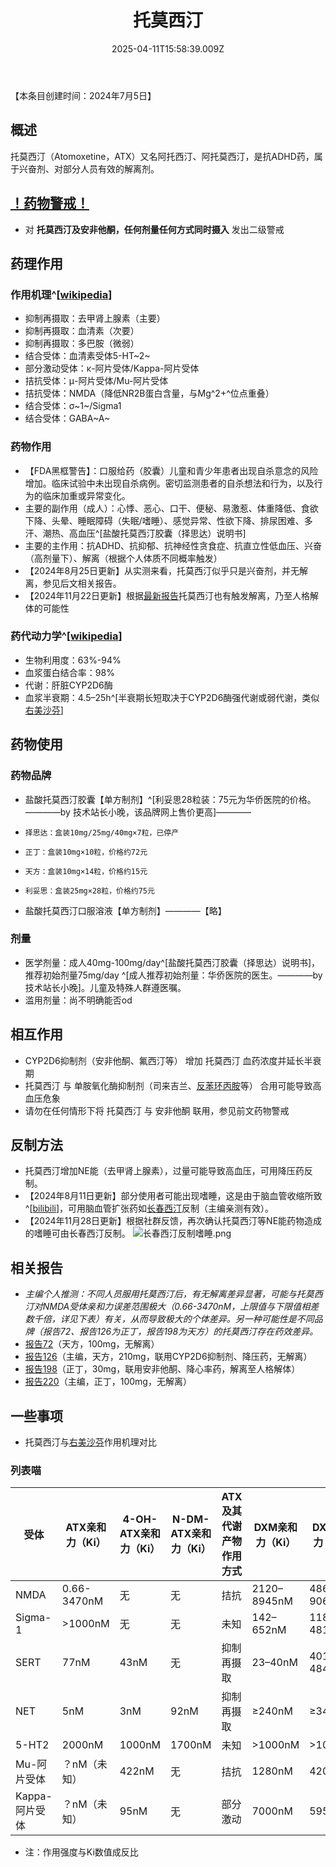 ﻿---
title: 托莫西汀
description: 
published: true
date: 2025-04-11T15:58:39.009Z
tags: 
editor: markdown
dateCreated: 2025-04-12T10:05:12.112Z
---

【本条目创建时间：2024年7月5日】
## 概述
托莫西汀（Atomoxetine，ATX）又名阿托西汀、阿托莫西汀，是抗ADHD药，属于兴奋剂、对部分人员有效的解离剂。
## [！药物警戒！](/drug/%E8%8D%AF%E7%89%A9%E8%AD%A6%E6%88%92/)
- 对 **托莫西汀及安非他酮，任何剂量任何方式同时摄入** 发出二级警戒
## 药理作用
### 作用机理^[[wikipedia](https://en.wikipedia.org/wiki/Atomoxetine#Pharmacodynamics)]
- 抑制再摄取：去甲肾上腺素（主要）
- 抑制再摄取：血清素（次要）
- 抑制再摄取：多巴胺（微弱）
- 结合受体：血清素受体5-HT~2~
- 部分激动受体：κ-阿片受体/Kappa-阿片受体
- 拮抗受体：μ-阿片受体/Mu-阿片受体
- 拮抗受体：NMDA（降低NR2B蛋白含量，与Mg^2+^位点重叠）
- 结合受体：σ~1~/Sigma1
- 结合受体：GABA~A~
### 药物作用
- 【FDA黑框警告】：口服给药（胶囊）儿童和青少年患者出现自杀意念的风险增加。临床试验中未出现自杀病例。密切监测患者的自杀想法和行为，以及行为的临床加重或异常变化。
- 主要的副作用（成人）：心悸、恶心、口干、便秘、易激惹、体重降低、食欲下降、头晕、睡眠障碍（失眠/嗜睡）、感觉异常、性欲下降、排尿困难、多汗、潮热、高血压^[盐酸托莫西汀胶囊（择思达）说明书]
- 主要的主作用：抗ADHD、抗抑郁、抗神经性贪食症、抗直立性低血压、兴奋（高剂量下）、解离（根据个人体质不同概率触发）
- 【2024年8月25日更新】从实测来看，托莫西汀似乎只是兴奋剂，并无解离，参见后文相关报告。
- 【2024年11月22日更新】根据[最新报告](/report/RP198)托莫西汀也有触发解离，乃至人格解体的可能性
### 药代动力学^[[wikipedia](https://en.wikipedia.org/wiki/Atomoxetine)]
- 生物利用度：63%-94%
- 血浆蛋白结合率：98%
- 代谢：肝脏CYP2D6酶
- 血浆半衰期：4.5–25h^[半衰期长短取决于CYP2D6酶强代谢或弱代谢，类似[右美沙芬](/drug/DXM/)]
## 药物使用
### 药物品牌
- 盐酸托莫西汀胶囊【单方制剂】^[利妥思28粒装：75元为华侨医院的价格。————by 技术站长小晚，该品牌网上售价更高]————
-     择思达：盒装10mg/25mg/40mg×7粒，已停产
-     正丁：盒装10mg×10粒，价格约72元
-     天方：盒装10mg×14粒，价格约15元
-     利妥思：盒装25mg×28粒，价格约75元
- 盐酸托莫西汀口服溶液【单方制剂】————【略】
### 剂量
- 医学剂量：成人40mg-100mg/day^[盐酸托莫西汀胶囊（择思达）说明书]，推荐初始剂量75mg/day ^[成人推荐初始剂量：华侨医院的医生。————by 技术站长小晚]。儿童及特殊人群遵医嘱。
- 滥用剂量：尚不明确能否od
## 相互作用
- CYP2D6抑制剂（安非他酮、氟西汀等） 增加 托莫西汀 血药浓度并延长半衰期
- 托莫西汀 与 单胺氧化酶抑制剂（司来吉兰、[反苯环丙胺](/drug/TCP)等） 合用可能导致高血压危象
- 请勿在任何情形下将 托莫西汀 与 安非他酮 联用，参见前文药物警戒
## 反制方法
- 托莫西汀增加NE能（去甲肾上腺素），过量可能导致高血压，可用降压药反制。
- 【2024年8月11日更新】部分使用者可能出现嗜睡，这是由于脑血管收缩所致^[[bilibili](https://www.bilibili.com/video/BV1vsYee8Egb/)]，可用脑血管扩张药如[长春西汀](/drug/长春西汀)反制（主编亲测有效）。
- 【2024年11月28日更新】根据社群反馈，再次确认托莫西汀等NE能药物造成的嗜睡可由长春西汀反制。
![长春西汀反制嗜睡.png](/imgs/长春西汀反制嗜睡.png)
## 相关报告
- *主编个人推测：不同人员服用托莫西汀后，有无解离差异显著，可能与托莫西汀对NMDA受体亲和力误差范围极大（0.66-3470nM，上限值与下限值相差数千倍，详见下表）有关，从而导致极大的个体差异。另一种可能性是不同品牌（报告72、报告126为正丁，报告198为天方）的托莫西汀存在药效差异。*
- [报告72](/report/RP072/)（天方，100mg，无解离）
- [报告126](/report/RP126/)（主编，天方，210mg，联用CYP2D6抑制剂、降压药，无解离）
- [报告198](/report/RP198)（正丁，30mg，联用安非他酮、降心率药，解离至人格解体）
- [报告220](/report/RP220)（主编，正丁，100mg，无解离）
## 一些事项
- 托莫西汀与[右美沙芬](/drug/DXM/)作用机理对比
### 列表喵
| 受体 | ATX亲和力（Ki） | 4-OH-ATX亲和力（Ki）|N-DM-ATX亲和力（Ki）|ATX及其代谢产物作用方式| DXM亲和力（Ki） | DXO亲和力（Ki）|DXM及其代谢产物作用方式|
|---- |---- |---- |---- |---- |---- |---- |---- |
|NMDA|0.66-3470nM|无|无|拮抗|2120–8945nM|486–906nM|拮抗|
|Sigma-1|>1000nM|无|无|未知|142–652nM|118–481nM|激动|
|SERT|77nM|43nM|无|抑制再摄取|23–40nM|401-484nM|抑制再摄取|
|NET|5nM|3nM|92nM|抑制再摄取|≥240nM|≥340nM|抑制再摄取|
|5-HT2|2000nM|1000nM|1700nM|未知|>1000nM|>1000nM|未知|
|Mu-阿片受体|？nM（未知）|422nM|无|拮抗|1280nM|420nM|激动|
|Kappa-阿片受体|？nM（未知）|95nM|无|部分激动|7000nM|5950nM|激动|
- 注：作用强度与Ki数值成反比


